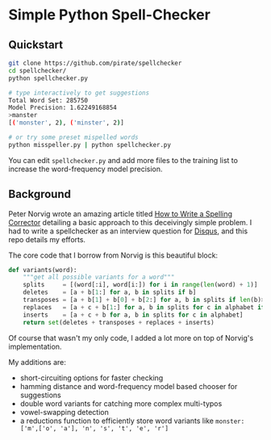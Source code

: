 # Simple Python Spell-Checker

## Quickstart

```bash
git clone https://github.com/pirate/spellchecker
cd spellchecker/
python spellchecker.py

# type interactively to get suggestions
Total Word Set: 285750
Model Precision: 1.62249168854
>manster
[('monster', 2), ('minster', 2)]

# or try some preset mispelled words
python misspeller.py | python spellchecker.py 
```
You can edit `spellchecker.py` and add more files to the training list to increase the word-frequency model precision.

## Background


Peter Norvig wrote an amazing article titled [How to Write a Spelling Corrector](http://norvig.com/spell-correct.html) detailing a basic approach to this deceivingly simple problem.
I had to write a spellchecker as an interview question for [Disqus](https://disqus.com/), and this repo details my efforts.

The core code that I borrow from Norvig is this beautiful block:
```python
def variants(word):
    """get all possible variants for a word"""
    splits     = [(word[:i], word[i:]) for i in range(len(word) + 1)]
    deletes    = [a + b[1:] for a, b in splits if b]
    transposes = [a + b[1] + b[0] + b[2:] for a, b in splits if len(b)>1]
    replaces   = [a + c + b[1:] for a, b in splits for c in alphabet if b]
    inserts    = [a + c + b for a, b in splits for c in alphabet]
    return set(deletes + transposes + replaces + inserts)
```

Of course that wasn't my only code, I added a lot more on top of Norvig's implementation.

My additions are:
  - short-circuiting options for faster checking
  - hamming distance and word-frequency model based chooser for suggestions
  - double word variants for catching more complex multi-typos
  - vowel-swapping detection
  - a reductions function to efficiently store word variants like `monster: ['m',['o', 'a'], 'n', 's', 't', 'e', 'r']`
